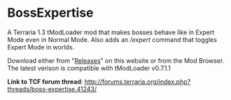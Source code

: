 # BossExpertise
A Terraria 1.3 tModLoader mod that makes bosses behave like in Expert Mode even in Normal Mode. Also adds an */expert* command that toggles Expert Mode in worlds. 

Download either from "[Releases](https://github.com/goldenapple3/BossExpertise/releases)" on this website or from the Mod Browser.
The latest verison is compatible with tModLoader v0.7.1.1

**Link to TCF forum thread**: http://forums.terraria.org/index.php?threads/boss-expertise.41243/
